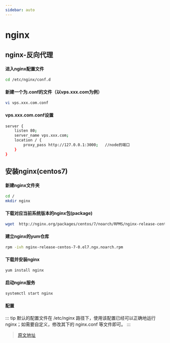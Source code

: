 ```yaml
---
sidebar: auto
---
```

# nginx
## nginx-反向代理
#### 进入nginx配置文件
```Bash
cd /etc/nginx/conf.d
```

#### 新建一个为.conf的文件（以vps.xxx.com为例）
```Bash
vi vps.xxx.com.conf
```

#### vps.xxx.com.conf设置
```Bash
server {
    listen 80;
    server_name vps.xxx.com;
    location / {
        proxy_pass http://127.0.0.1:3000;	//node的端口
    }
}
```

## 安装nginx(centos7)
#### 新建nginx文件夹

```bash
cd /
mkdir nginx
```
#### 下载对应当前系统版本的nginx包(package)

```bash
wget  http://nginx.org/packages/centos/7/noarch/RPMS/nginx-release-centos-7-0.el7.ngx.noarch.rpm
```

#### 建立nginx的yum仓库

```bash
rpm -ivh nginx-release-centos-7-0.el7.ngx.noarch.rpm
```

#### 下载并安装nginx

```bash
yum install nginx
```

#### 启动nginx服务

```bash
systemctl start nginx
```
#### 配置
::: tip
默认的配置文件在 /etc/nginx 路径下，使用该配置已经可以正确地运行nginx；如需要自定义，修改其下的 nginx.conf 等文件即可。
:::
> [原文地址](https://www.cnblogs.com/garfieldcgf/p/6438898.html)



